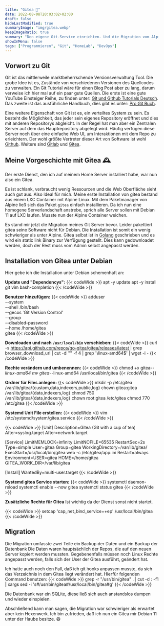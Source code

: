 ```yaml
---
title: "Gitea 🍵"
date: 2022-08-08T20:03:02+02:00
draft: false
hideLastModified: true
summaryImage: "img/gitea.webp"
keepImageRatio: true
summary: "Den eigene Git-Service einrichten. Und die Migration von Alpine zu Debian."
showInMenu: false
tags: ["Programmieren", "Git", "HomeLab", "DevOps"]
---
```


## Vorwort zu Git
Git ist das mittlerweile marktbeherrschende Versionsverwaltung Tool. Die grobe Idee ist es, Zustände von verschiedenen Versionen des Quellcodes zu verwalten.
Ein Git Tutorial wäre für einen Blog Post aber zu lang, darum verweise ich hier mal auf ein paar gute Quellen. 
Die erste ist eine gute YouTube Einsteiger Reihe, zu finden unter: [Git und Github Tutorials Deutsch](https://www.youtube.com/playlist?list=PLNmsVeXQZj7rbmmqb1Lt_RGU4DEhelTrR). Das zweite ist das ausführliche Handbuch, dies gibt es unter: [Pro Git Buch](https://git-scm.com/book/de/v2).

Eine weitere Eigenschaft von Git ist es, ein verteiltes System zu sein. Es besteht die Möglichkeit, das jeder sein eigenes Repository eröffnet und dies mit anderen Repositorys abgleicht.
In der Regel hat man aber ein Zentralen Server auf dem das Hauptrepository abgelegt wird. Häufig verfügen diese Server noch über eine einfache Web UI, um Interaktionen mit dem Repo zu erleichtern.
Der wohl größte Vertreter dieser Art von Software ist wohl [Github](https://github.com/). Weitere sind [Gitlab](https://about.gitlab.com) und [Gitea](https://gitea.io/en-us/).

## Meine Vorgeschichte mit Gitea 🕰️
Der erste Dienst, den ich auf meinem Home Server installiert habe, war nun also ein Gitea.

Es ist schlank, verbraucht wenig Ressourcen und die Web Oberfläche sieht auch gut aus. Also Ideal für mich.
Meine erste Installation von gitea bestand aus einem LXC Container mit Alpine Linux. Mit dem Paketmanager von Alpine ließ sich das Paket `gitea` einfach installieren.
Da ich nun eine homogene Serverlandschaft anstrebe, sprich alle Server sollen mit Debian 11 auf LXC laufen. Musste nun der Alpine Container weichen. 

Es stand mir jetzt die Migration meines Git Server bevor. Leider pakettiert gitea seine Software nicht für Debian. Die Installation ist somit ein wenig schwieriger als unter Alpine.
Gitea selbst ist in [Golang](https://go.dev/) geschrieben und es wird ein static link Binary zur Verfügung gestellt. Dies kann gedownloadet werden, doch der Rest muss vom Admin selbst angepasst werden.

## Installation von Gitea unter Debian

Hier gebe ich die Installation unter Debian schemenhaft an:

**Update und "Dependencys":**
{{< codeWide >}}
apt -y update
apt -y install git vim bash-completion
{{< /codeWide >}}

**Benutzer hinzufügen:**
{{< codeWide >}}
adduser \
   --system \
   --shell /bin/bash \
   --gecos 'Git Version Control' \
   --group \
   --disabled-password \
   --home /home/gitea \
   gitea
{{< /codeWide >}}


**Downloaden und nach `/usr/local/bin` verschieben:**
{{< codeWide >}}
curl -s  https://api.github.com/repos/go-gitea/gitea/releases/latest | grep browser_download_url  |  cut -d '"' -f 4  | grep '\linux-amd64$' | wget -i -
{{< /codeWide >}}

**Rechte verändern und umbenennen:**
{{< codeWide >}}
chmod +x gitea-*-linux-amd64
mv gitea-*-linux-amd64 /usr/local/bin/gitea
{{< /codeWide >}}

**Ordner für Files anlegen:**
{{< codeWide >}}
mkdir -p /etc/gitea /var/lib/gitea/{custom,data,indexers,public,log}
chown gitea:gitea /var/lib/gitea/{data,indexers,log}
chmod 750 /var/lib/gitea/{data,indexers,log}
chown root:gitea /etc/gitea
chmod 770 /etc/gitea
{{< /codeWide >}}

**Systemd Unit File erstellen:**
{{< codeWide >}}
vim /etc/systemd/system/gitea.service
{{< /codeWide >}}

{{< codeWide >}}
[Unit]
Description=Gitea (Git with a cup of tea)
After=syslog.target
After=network.target

[Service]
LimitMEMLOCK=infinity
LimitNOFILE=65535
RestartSec=2s
Type=simple
User=gitea
Group=gitea
WorkingDirectory=/var/lib/gitea/
ExecStart=/usr/local/bin/gitea web -c /etc/gitea/app.ini
Restart=always
Environment=USER=gitea HOME=/home/gitea GITEA_WORK_DIR=/var/lib/gitea

[Install]
WantedBy=multi-user.target
{{< /codeWide >}}

**Systemd gitea Service starten:**
{{< codeWide >}}
systemctl daemon-reload
systemctl enable --now gitea
systemctl status gitea
{{< /codeWide >}}

**Zusätzliche Rechte für Gitea**
Ist wichtig da der Dienst sonst nicht startet.

{{< codeWide >}}
setcap 'cap_net_bind_service=+ep' /usr/local/bin/gitea
{{< /codeWide >}}

## Migration
Die Migration umfasste zwei Teile ein Backup der Daten und ein Backup der Datenbank
Die Daten waren hauptsächlich der Repos, die auf den neuen Server kopiert werden mussten.
Gegebenenfalls müssen noch Linux Rechte angepasst werden, falls sich der User der Gitea ausführt, geändert hat. 

Ich hatte auch noch den Fall, daß ich git hooks anpassen musste, da sich das Verzeichnis in dem Gitea liegt verändert hat.
Hierfür folgenden Command benutzen:
{{< codeWide >}}
grep -r "/usr/bin/gitea" . | cut -d : -f1 | xargs sed -i 's#/usr/bin/gitea#/usr/local/bin/gitea#g' 
{{< /codeWide >}}

Die Datenbank war ein SQLite, diese ließ sich auch anstandslos dumpen und wieder einspielen. 

Abschließend kann man sagen, die Migration war schwieriger als erwartet aber kein Hexenwerk. 
Ich bin zufrieden, daß ich nun ein Gitea mir Debian 11 unter der Haube besitze. 😄
